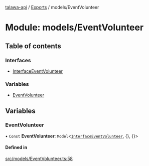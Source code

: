[talawa-api](../README.md) / [Exports](../modules.md) / models/EventVolunteer

# Module: models/EventVolunteer

## Table of contents

### Interfaces

- [InterfaceEventVolunteer](../interfaces/models_EventVolunteer.InterfaceEventVolunteer.md)

### Variables

- [EventVolunteer](models_EventVolunteer.md#eventvolunteer)

## Variables

### EventVolunteer

• `Const` **EventVolunteer**: `Model`\<[`InterfaceEventVolunteer`](../interfaces/models_EventVolunteer.InterfaceEventVolunteer.md), \{\}, \{\}\>

#### Defined in

[src/models/EventVolunteer.ts:58](https://github.com/PalisadoesFoundation/talawa-api/blob/c766886/src/models/EventVolunteer.ts#L58)
